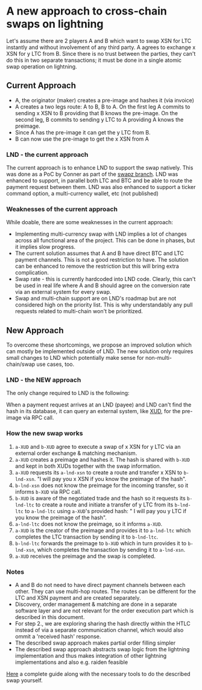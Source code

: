 # A new approach to cross-chain swaps on lightning

Let's assume there are 2 players A and B which want to swap XSN for LTC instantly and without involvement of any third party. A agrees to exchange x XSN for y LTC from B. Since there is no trust between the parties, they can't do this in two separate transactions; it must be done in a single atomic swap operation on lightning.

## Current Approach

* A, the originator (maker) creates a pre-image and hashes it (via invoice)
* A creates a two legs route: A to B, B to A. On the first leg A commits to sending x XSN to B providing that B knows the pre-image. On the second leg, B commits to sending y LTC to A providing A knows the preimage.
* Since A has the pre-image it can get the y LTC from B.
* B can now use the pre-image to get the x XSN from A

### LND - the current approach
The current approach is to enhance LND to support the swap natively. This was done as a PoC by Conner as part of the [swapz branch](https://github.com/ExchangeUnion/lnd-swap/tree/swapz).
LND was enhanced to support, in parallel both LTC and BTC and be able to route the payment request between them. 
LND was also enhanced to support a ticker command option, a multi-currency wallet, etc (not published)

### Weaknesses of the current approach
While doable, there are some weaknesses in the current approach:
* Implementing multi-currency swap with LND implies a lot of changes across all functional area of the project. This can be done in phases, but it implies slow progress.
* The current solution assumes that A and B have direct BTC and LTC payment channels. This is not a good restriction to have. The solution can be enhanced to remove the restriction but this will bring extra complication.
* Swap rate - this is currently hardcoded into LND code. Clearly, this can't be used in real life where A and B should agree on the conversion rate via an external system for every swap.
* Swap and multi-chain support are on LND's roadmap but are not considered high on the priority list. This is why understandably any pull requests related to multi-chain won't be prioritized. 

## New Approach
To overcome these shortcomings, we propose an improved solution which can mostly be implemented outside of LND. The new solution only requires small changes to LND which potentially make sense for non-multi-chain/swap use cases, too.

### LND - the NEW approach
The only change required to LND is the following:

When a payment request arrives at an LND (payee) and LND can't find the hash in its database, it can query an external system, like [XUD](https://github.com/ExchangeUnion/xud/), for the pre-image via RPC call.

### How the new swap works
1. `a-XUD` and `b-XUD` agree to execute a swap of x XSN for y LTC via an external order exchange & matching mechanism.
2. `a-XUD` creates a preimage and hashes it. The hash is shared with `b-XUD` and kept in both XUDs together with the swap information.
3. `a-XUD` requests its `a-lnd-xsn` to create a route and transfer x XSN to `b-lnd-xsn`. "I will pay you x XSN if you know the preimage of the hash".
4. `b-lnd-xsn` does not know the preimage for the incoming transfer, so it informs `b-XUD` via RPC call.
5. `b-XUD` is aware of the negotiated trade and the hash so it requests its `b-lnd-ltc` to create a route and initiate a transfer of y LTC from its `b-lnd-ltc` to `a-lnd-ltc` using `a-XUD`'s provided hash: " I will pay you y LTC if you know the preimage of the hash".
6. `a-lnd-ltc` does not know the preimage, so it informs `a-XUD`.
7. `a-XUD` is the creator of the preimage and provides it to `a-lnd-ltc` which completes the LTC transaction by sending it to `b-lnd-ltc`.
8. `b-lnd-ltc` forwards the preimage to `b-XUD` which in turn provides it to `b-lnd-xsn`, which completes the transaction by sending it to `a-lnd-xsn`.
9. `a-XUD` receives the preimage and the swap is completed.

### Notes
- A and B do not need to have direct payment channels between each other. They can use multi-hop routes. The routes can be different for the LTC and XSN payment and are created separately.
- Discovery, order management & matching are done in a separate software layer and are not relevant for the order execution part which is described in this document.
- For step 2., we are exploring sharing the hash directly within the HTLC instead of via a separate communication channel, which would also ommit a 'received hash' response.
- The described swap approach makes partial order filling simpler
- The described swap approach abstracts swap logic from the lightning implementation and thus makes integration of other lightning implementations and also e.g. raiden feasible

[Here](/README.md) a complete guide along with the necessary tools to do the described swap yourself.
